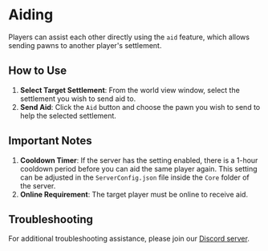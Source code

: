 # Aiding

Players can assist each other directly using the `aid` feature, which allows sending pawns to another player's settlement.

## How to Use

1. **Select Target Settlement**: From the world view window, select the settlement you wish to send aid to.
2. **Send Aid**: Click the `Aid` button and choose the pawn you wish to send to help the selected settlement.

## Important Notes

1. **Cooldown Timer**: If the server has the setting enabled, there is a 1-hour cooldown period before you can aid the same player again. This setting can be adjusted in the `ServerConfig.json` file inside the `Core` folder of the server.
2. **Online Requirement**: The target player must be online to receive aid.

## Troubleshooting

For additional troubleshooting assistance, please join our [Discord server](https://discord.gg/NCsArSaqBW).
